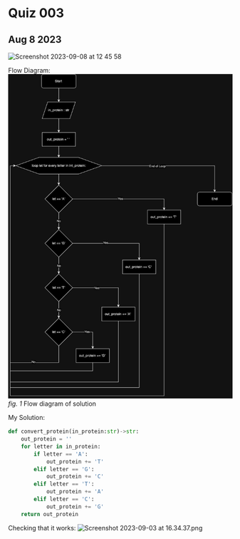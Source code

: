 # Quiz 003
## Aug 8 2023
<img width="902" alt="Screenshot 2023-09-08 at 12 45 58" src="https://github.com/MayFu2025/unit1_repo/assets/122759229/f6954fb2-860b-4921-8633-f01bbb257e59">

Flow Diagram:
![](/quizzes/assets/Quiz003.jpg)
*fig. 1* Flow diagram of solution

My Solution:
```.py
def convert_protein(in_protein:str)->str:
    out_protein = ''
    for letter in in_protein:
        if letter == 'A':
            out_protein += 'T'
        elif letter == 'G':
            out_protein += 'C'
        elif letter == 'T':
            out_protein += 'A'
        elif letter == 'C':
            out_protein += 'G'
    return out_protein
```

Checking that it works:
![Screenshot 2023-09-03 at 16.34.37.png](..%2F..%2F..%2F..%2F..%2Fvar%2Ffolders%2Fqh%2Fl7367_q936d7t2_57vd5fkjw0000gn%2FT%2FTemporaryItems%2FNSIRD_screencaptureui_m0hl5M%2FScreenshot%202023-09-03%20at%2016.34.37.png)
